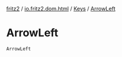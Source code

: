 [fritz2](../../index.md) / [io.fritz2.dom.html](../index.md) / [Keys](index.md) / [ArrowLeft](./-arrow-left.md)

# ArrowLeft

`ArrowLeft`
